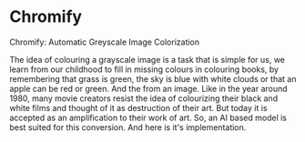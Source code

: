 # Chromify
Chromify: Automatic Greyscale Image Colorization

The idea of colouring a grayscale image is a task that is simple for us, we learn from our childhood to fill in missing colours in colouring books, by remembering that grass is green, the sky is blue with white clouds or that an apple can be red or green. And the from an image. Like in the year around 1980, many movie creators resist the idea of colourizing their black and white films and thought of it as destruction of their art. But today it is accepted as an amplification to their work of art. So, an AI based model is best suited for this conversion. And here is it's implementation.
